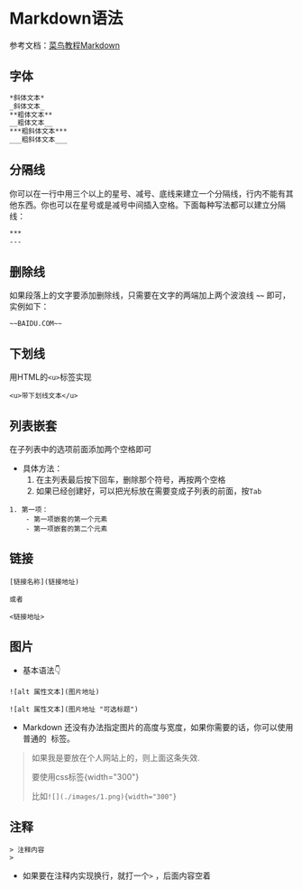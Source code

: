 # Markdown语法

参考文档：[菜鸟教程Markdown](https://www.runoob.com/markdown/md-tutorial.html)

## 字体

```markdown
*斜体文本*
_斜体文本_
**粗体文本**
__粗体文本__
***粗斜体文本***
___粗斜体文本___
```

## 分隔线

你可以在一行中用三个以上的星号、减号、底线来建立一个分隔线，行内不能有其他东西。你也可以在星号或是减号中间插入空格。下面每种写法都可以建立分隔线：

```markdown
***
---
```

## 删除线

如果段落上的文字要添加删除线，只需要在文字的两端加上两个波浪线 **`~~`** 即可，实例如下：

```
~~BAIDU.COM~~
```

## 下划线

用HTML的`<u>`标签实现

```
<u>带下划线文本</u>
```

## 列表嵌套

在子列表中的选项前面添加两个空格即可

* 具体方法：
  1. 在主列表最后按下回车，删除那个符号，再按两个空格
  2. 如果已经创建好，可以把光标放在需要变成子列表的前面，按`Tab`

```
1. 第一项：
    - 第一项嵌套的第一个元素
    - 第一项嵌套的第二个元素
```

## 链接

```
[链接名称](链接地址)

或者

<链接地址>
```

## 图片

* 基本语法👇

```
![alt 属性文本](图片地址)

![alt 属性文本](图片地址 "可选标题")
```



* Markdown 还没有办法指定图片的高度与宽度，如果你需要的话，你可以使用普通的 <img> 标签。

>  如果我是要放在个人网站上的，则上面这条失效.
>
> 要使用css标签{width="300"}
>
> 比如`![](./images/1.png){width="300"}`
>

## 注释
```
> 注释内容
> 
```
* 如果要在注释内实现换行，就打一个`>` ，后面内容空着
